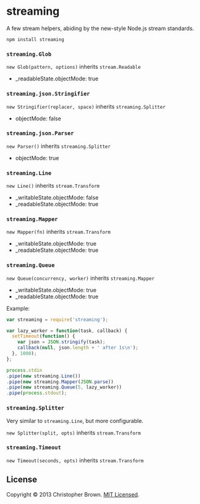 # streaming

A few stream helpers, abiding by the new-style Node.js stream standards.

    npm install streaming


### `streaming.Glob`

`new Glob(pattern, options)` inherits `stream.Readable`

* _readableState.objectMode: true


### `streaming.json.Stringifier`

`new Stringifier(replacer, space)` inherits `streaming.Splitter`

* objectMode: false


### `streaming.json.Parser`

`new Parser()` inherits `streaming.Splitter`

* objectMode: true


### `streaming.Line`

`new Line()` inherits `stream.Transform`

* _writableState.objectMode: false
* _readableState.objectMode: true


### `streaming.Mapper`

`new Mapper(fn)` inherits `stream.Transform`

* _writableState.objectMode: true
* _readableState.objectMode: true


### `streaming.Queue`

`new Queue(concurrency, worker)` inherits `streaming.Mapper`

* _writableState.objectMode: true
* _readableState.objectMode: true

Example:

```javascript
var streaming = require('streaming');

var lazy_worker = function(task, callback) {
  setTimeout(function() {
    var json = JSON.stringify(task);
    callback(null, json.length + ' after 1s\n');
  }, 1000);
};

process.stdin
.pipe(new streaming.Line())
.pipe(new streaming.Mapper(JSON.parse))
.pipe(new streaming.Queue(5, lazy_worker))
.pipe(process.stdout);
```


### `streaming.Splitter`

Very similar to `streaming.Line`, but more configurable.

`new Splitter(split, opts)` inherits `stream.Transform`


### `streaming.Timeout`

`new Timeout(seconds, opts)` inherits `stream.Transform`


## License

Copyright © 2013 Christopher Brown. [MIT Licensed](LICENSE).
